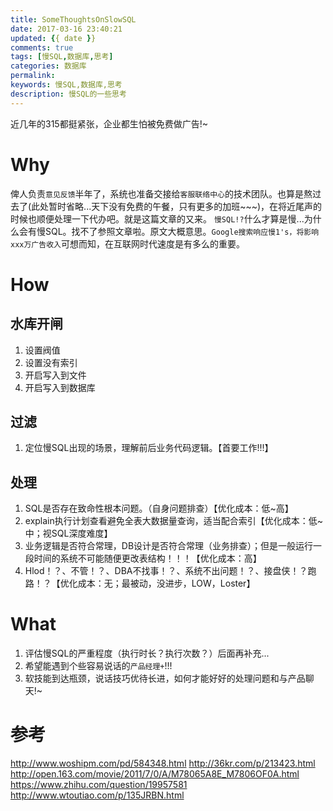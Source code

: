 ```yaml
---
title: SomeThoughtsOnSlowSQL
date: 2017-03-16 23:40:21
updated: {{ date }}
comments: true
tags: [慢SQL,数据库,思考]
categories: 数据库
permalink:
keywords: 慢SQL,数据库,思考
description: 慢SQL的一些思考
---
```


近几年的315都挺紧张，企业都生怕被免费做广告!~

# Why
俾人负责`意见反馈`半年了，系统也准备交接给`客服联络中心`的技术团队。也算是熬过去了(此处暂时省略...天下没有免费的午餐，只有更多的加班~~~)，在将近尾声的时候也顺便处理一下代办吧。就是这篇文章的又来。
`慢SQL!?`什么才算是慢...为什么会有慢SQL。找不了参照文章啦。原文大概意思。`Google搜索响应慢1's，将影响xxx万广告收入`可想而知，在互联网时代速度是有多么的重要。

# How
## 水库开闸
1. 设置阀值
1. 设置没有索引
1. 开启写入到文件
1. 开启写入到数据库

## 过滤
1. 定位慢SQL出现的场景，理解前后业务代码逻辑。【首要工作!!!】

## 处理
1. SQL是否存在致命性根本问题。（自身问题排查）【优化成本：低~高】
1. explain执行计划查看避免全表大数据量查询，适当配合索引【优化成本：低~中；视SQL深度难度】
1. 业务逻辑是否符合常理，DB设计是否符合常理（业务排查）；但是一般运行一段时间的系统不可能随便更改表结构！！！【优化成本：高】
1. Hlod！？、不管！？、DBA不找事！？、系统不出问题！？、接盘侠！？跑路！？【优化成本：无；最被动，没进步，LOW，Loster】

# What
1. 评估慢SQL的严重程度（执行时长？执行次数？）后面再补充...
1. 希望能遇到个些容易说话的`产品经理+`!!!
1. 软技能到达瓶颈，说话技巧优待长进，如何才能好好的处理问题和与产品聊天!~

# 参考
http://www.woshipm.com/pd/584348.html
http://36kr.com/p/213423.html
http://open.163.com/movie/2011/7/0/A/M78065A8E_M7806OF0A.html
https://www.zhihu.com/question/19957581
http://www.wtoutiao.com/p/135JRBN.html
